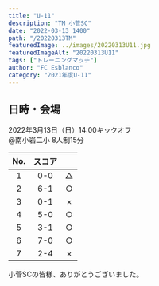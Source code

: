 ```yaml
---
title: "U-11"
description: "TM 小菅SC"
date: "2022-03-13 1400"
path: "/20220313TM"
featuredImage: ../images/20220313U11.jpg
featuredImageAlt: "20220313U11"
tags: ["トレーニングマッチ"]
author: "FC Esblanco"
category: "2021年度U-11"
---
```


## 日時・会場

2022年3月13日（日）14:00キックオフ   
@南小岩二小
8人制15分   

| No.| スコア |   | 
|:--:|:------:|:-:|
| 1  | 0-0    | △ |
| 2  | 6-1    | ○ |
| 3  | 0-1    | × |
| 4  | 5-0    | ○ |
| 5  | 3-1    | ○ |
| 6  | 7-0    | ○ |
| 7  | 2-4    | × |


小菅SCの皆様、ありがとうございました。
